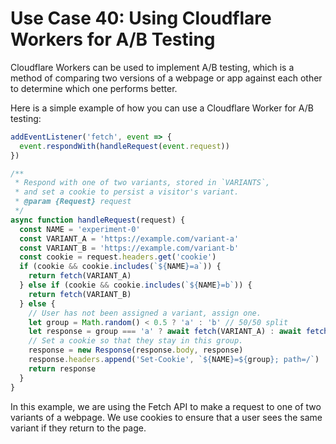 # Use Case 40: Using Cloudflare Workers for A/B Testing

Cloudflare Workers can be used to implement A/B testing, which is a method of comparing two versions of a webpage or app against each other to determine which one performs better.

Here is a simple example of how you can use a Cloudflare Worker for A/B testing:

```javascript
addEventListener('fetch', event => {
  event.respondWith(handleRequest(event.request))
})

/**
 * Respond with one of two variants, stored in `VARIANTS`,
 * and set a cookie to persist a visitor's variant.
 * @param {Request} request
 */
async function handleRequest(request) {
  const NAME = 'experiment-0'
  const VARIANT_A = 'https://example.com/variant-a'
  const VARIANT_B = 'https://example.com/variant-b'
  const cookie = request.headers.get('cookie')
  if (cookie && cookie.includes(`${NAME}=a`)) {
    return fetch(VARIANT_A)
  } else if (cookie && cookie.includes(`${NAME}=b`)) {
    return fetch(VARIANT_B)
  } else {
    // User has not been assigned a variant, assign one.
    let group = Math.random() < 0.5 ? 'a' : 'b' // 50/50 split
    let response = group === 'a' ? await fetch(VARIANT_A) : await fetch(VARIANT_B)
    // Set a cookie so that they stay in this group.
    response = new Response(response.body, response)
    response.headers.append('Set-Cookie', `${NAME}=${group}; path=/`)
    return response
  }
}
```

In this example, we are using the Fetch API to make a request to one of two variants of a webpage. We use cookies to ensure that a user sees the same variant if they return to the page.